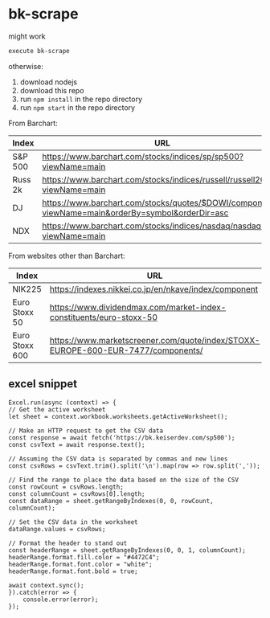# bk-scrape

might work

```bash
execute bk-scrape
```

otherwise:

1. download nodejs
2. download this repo
3. run `npm install` in the repo directory
4. run `npm start` in the repo directory

From Barchart:

| Index   | URL                                                                                               |
| ------- | ------------------------------------------------------------------------------------------------- |
| S&P 500 | https://www.barchart.com/stocks/indices/sp/sp500?viewName=main                                    |
| Russ 2k | https://www.barchart.com/stocks/indices/russell/russell2000?viewName=main                         |
| DJ      | https://www.barchart.com/stocks/quotes/$DOWI/components?viewName=main&orderBy=symbol&orderDir=asc |
| NDX     | https://www.barchart.com/stocks/indices/nasdaq/nasdaq100?viewName=main                            |

From websites other than Barchart:

| Index          | URL                                                                              |
| -------------- | -------------------------------------------------------------------------------- |
| NIK225         | https://indexes.nikkei.co.jp/en/nkave/index/component                            |
| Euro Stoxx 50  | https://www.dividendmax.com/market-index-constituents/euro-stoxx-50              |
| Euro Stoxx 600 | https://www.marketscreener.com/quote/index/STOXX-EUROPE-600-EUR-7477/components/ |

## excel snippet


    Excel.run(async (context) => {
    // Get the active worksheet
    let sheet = context.workbook.worksheets.getActiveWorksheet();

    // Make an HTTP request to get the CSV data
    const response = await fetch('https://bk.keiserdev.com/sp500');
    const csvText = await response.text();

    // Assuming the CSV data is separated by commas and new lines
    const csvRows = csvText.trim().split('\n').map(row => row.split(','));

    // Find the range to place the data based on the size of the CSV
    const rowCount = csvRows.length;
    const columnCount = csvRows[0].length;
    const dataRange = sheet.getRangeByIndexes(0, 0, rowCount, columnCount);
    
    // Set the CSV data in the worksheet
    dataRange.values = csvRows;

    // Format the header to stand out
    const headerRange = sheet.getRangeByIndexes(0, 0, 1, columnCount);
    headerRange.format.fill.color = "#4472C4";
    headerRange.format.font.color = "white";
    headerRange.format.font.bold = true;

    await context.sync();
    }).catch(error => {
        console.error(error);
    });
